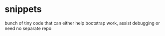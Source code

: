 # snippets
bunch of tiny code that can either help bootstrap work, assist debugging or need no separate repo
